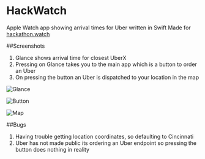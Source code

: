 HackWatch
=========

Apple Watch app showing arrival times for Uber written in Swift
Made for [hackathon.watch](http://hackathon.watch)

##Screenshots

1. Glance shows arrival time for closest UberX
1. Pressing on Glance takes you to the main app which is a button to order an Uber
1. On pressing the button an Uber is dispatched to your location in the map

![Glance](https://raw.githubusercontent.com/sapanbhuta/HackWatch/master/Screenshots/1.png)

![Button](https://raw.githubusercontent.com/sapanbhuta/HackWatch/master/Screenshots/2.png)

![Map](https://raw.githubusercontent.com/sapanbhuta/HackWatch/master/Screenshots/3.png)

##Bugs
1. Having trouble getting location coordinates, so defaulting to Cincinnati
1. Uber has not made public its ordering an Uber endpoint so pressing the button does nothing in reality
